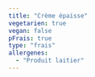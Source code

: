 ```yaml
---
title: "Crème épaisse"
vegetarien: true
vegan: false
pFrais: true
type: "frais"
allergenes:
  - "Produit laitier"
---
```

